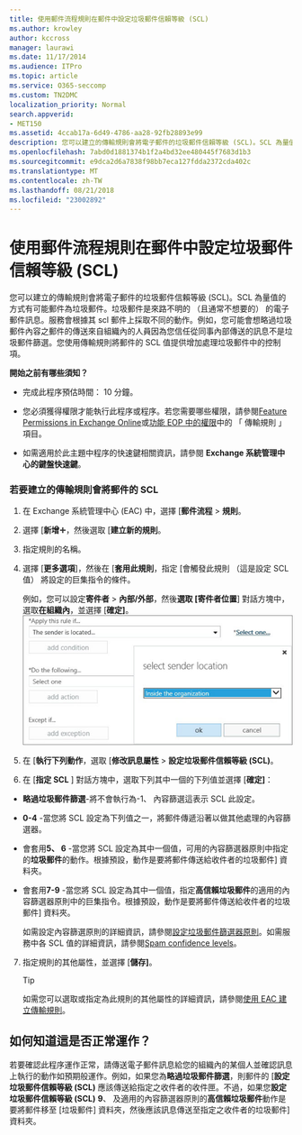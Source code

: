 ```yaml
---
title: 使用郵件流程規則在郵件中設定垃圾郵件信賴等級 (SCL)
ms.author: krowley
author: kccross
manager: laurawi
ms.date: 11/17/2014
ms.audience: ITPro
ms.topic: article
ms.service: O365-seccomp
ms.custom: TN2DMC
localization_priority: Normal
search.appverid:
- MET150
ms.assetid: 4ccab17a-6d49-4786-aa28-92fb28893e99
description: 您可以建立的傳輸規則會將電子郵件的垃圾郵件信賴等級 (SCL)。SCL 為量值的方式有可能郵件為垃圾郵件。垃圾郵件是來路不明的 （且通常不想要的） 的電子郵件訊息。服務會根據其 scl 郵件上採取不同的動作。例如，您可能會想略過垃圾郵件內容之郵件的傳送來自組織內的人員因為您信任從同事內部傳送的訊息不是垃圾郵件篩選。您使用傳輸規則將郵件的 SCL 值提供增加處理垃圾郵件中的控制項。
ms.openlocfilehash: 7abd0d1881374b1f2a4bd32ee480445f7683d1b3
ms.sourcegitcommit: e9dca2d6a7838f98bb7eca127fdda2372cda402c
ms.translationtype: MT
ms.contentlocale: zh-TW
ms.lasthandoff: 08/21/2018
ms.locfileid: "23002892"
---
```

# <a name="use-mail-flow-rules-to-set-the-spam-confidence-level-scl-in-messages"></a>使用郵件流程規則在郵件中設定垃圾郵件信賴等級 (SCL)

您可以建立的傳輸規則會將電子郵件的垃圾郵件信賴等級 (SCL)。SCL 為量值的方式有可能郵件為垃圾郵件。垃圾郵件是來路不明的 （且通常不想要的） 的電子郵件訊息。服務會根據其 scl 郵件上採取不同的動作。例如，您可能會想略過垃圾郵件內容之郵件的傳送來自組織內的人員因為您信任從同事內部傳送的訊息不是垃圾郵件篩選。您使用傳輸規則將郵件的 SCL 值提供增加處理垃圾郵件中的控制項。 
  
 **開始之前有哪些須知？**
  
- 完成此程序預估時間： 10 分鐘。
    
- 您必須獲得權限才能執行此程序或程序。若您需要哪些權限，請參閱[Feature Permissions in Exchange Online](http://technet.microsoft.com/library/15073ce1-0917-403b-8839-02a2ebc96e16.aspx)或[功能 EOP 中的權限](eop/feature-permissions-in-eop.md)中的 「 傳輸規則 」 項目。 
    
- 如需適用於此主題中程序的快速鍵相關資訊，請參閱 **Exchange 系統管理中心的鍵盤快速鍵**。
    
### <a name="to-create-a-transport-rule-that-sets-the-scl-of-a-message"></a>若要建立的傳輸規則會將郵件的 SCL

1. 在 Exchange 系統管理中心 (EAC) 中，選擇 [**郵件流程** \> **規則**。
    
2. 選擇 [**新增**![新增圖示](media/ITPro-EAC-AddIcon.gif)，然後選取 [**建立新的規則**。
    
3. 指定規則的名稱。
    
4. 選擇 [**更多選項**]，然後在 [**套用此規則**，指定 [會觸發此規則 （這是設定 SCL 值） 將設定的巨集指令的條件。
    
    例如，您可以設定**寄件者** \> **內部/外部**，然後**選取 [寄件者位置**] 對話方塊中，選取**在組織內**，並選擇 [**確定]**。</br>
    ![選取寄件者位置](media/EOP-ETR-SetSCL-1.jpg)
  
5. 在 [**執行下列動作**，選取 [**修改訊息屬性** \> **設定垃圾郵件信賴等級 (SCL)**。
  
6. 在 [**指定 SCL** ] 對話方塊中，選取下列其中一個的下列值並選擇 [**確定]**：
    
  - **略過垃圾郵件篩選**-將不會執行為-1、 內容篩選這表示 SCL 此設定。 
    
  - **0-4** -當您將 SCL 設定為下列值之一，將郵件傳遞沿著以做其他處理的內容篩選器。 
    
  - 會套用**5、 6** -當您將 SCL 設定為其中一個值，可用的內容篩選器原則中指定的**垃圾郵件**的動作。根據預設，動作是要將郵件傳送給收件者的垃圾郵件] 資料夾。 
    
  - 會套用**7-9** -當您將 SCL 設定為其中一個值，指定**高信賴垃圾郵件**的適用的內容篩選器原則中的巨集指令。根據預設，動作是要將郵件傳送給收件者的垃圾郵件] 資料夾。 
    
    如需設定內容篩選原則的詳細資訊，請參閱[設定垃圾郵件篩選器原則](configure-your-spam-filter-policies.md)。如需服務中各 SCL 值的詳細資訊，請參閱[Spam confidence levels](spam-confidence-levels.md)。
    
7. 指定規則的其他屬性，並選擇 [**儲存]**。
    
    > [!TIP]
    > 如需您可以選取或指定為此規則的其他屬性的詳細資訊，請參閱[使用 EAC 建立傳輸規則](http://technet.microsoft.com/library/e7a81372-b6d7-4d1f-bc9e-a845a7facac2.aspx#CreateEAC)。 
  
## <a name="how-do-you-know-this-worked"></a>如何知道這是否正常運作？

若要確認此程序運作正常，請傳送電子郵件訊息給您的組織內的某個人並確認訊息上執行的動作如預期般運作。例如，如果您為**略過垃圾郵件篩選**，則郵件的 [**設定垃圾郵件信賴等級 (SCL)** 應該傳送給指定之收件者的收件匣。不過，如果您**設定垃圾郵件信賴等級 (SCL)** **9**、 及適用的內容篩選器原則的**高信賴垃圾郵件**動作是要將郵件移至 [垃圾郵件] 資料夾，然後應該訊息傳送至指定之收件者的垃圾郵件] 資料夾。 
  

